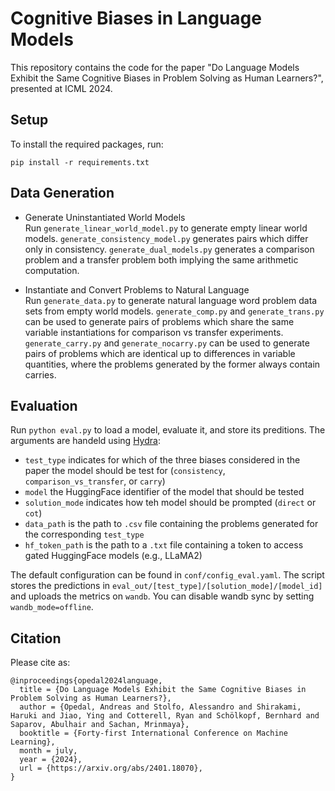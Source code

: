 # Cognitive Biases in Language Models
This repository contains the code for the paper "Do Language Models Exhibit the Same Cognitive Biases in Problem Solving as Human Learners?", presented at ICML 2024.

## Setup
To install the required packages, run:

``pip install -r requirements.txt``

## Data Generation

- Generate Uninstantiated World Models </br>
Run `generate_linear_world_model.py` to generate empty linear world models. `generate_consistency_model.py` generates pairs which differ only in consistency. `generate_dual_models.py` generates a comparison problem and a transfer problem both implying the same arithmetic computation. 

- Instantiate and Convert Problems to Natural Language </br>
Run `generate_data.py` to generate natural language word problem data sets from empty world models. `generate_comp.py` and `generate_trans.py` can be used to generate pairs of problems which share the same variable instantiations for comparison vs transfer experiments. `generate_carry.py` and `generate_nocarry.py` can be used to generate pairs of problems which are identical up to differences in variable quantities, where the problems generated by the former always contain carries. 

## Evaluation 

Run `python eval.py` to load a model, evaluate it, and store its preditions. The arguments are handeld using [Hydra](https://hydra.cc/):
- `test_type` indicates for which of the three biases considered in the paper the model should be test for (`consistency`, `comparison_vs_transfer`, or `carry`) 
- `model` the HuggingFace identifier of the model that should be tested
- `solution_mode` indicates how teh model should be prompted (`direct` or `cot`)
- `data_path` is the path to `.csv` file containing the problems generated for the corresponding `test_type`
- `hf_token_path` is the path to a `.txt` file containing a token to access gated HuggingFace models (e.g., LLaMA2)

The default configuration can be found in `conf/config_eval.yaml`. The script stores the predictions in `eval_out/[test_type]/[solution_mode]/[model_id]` and uploads the metrics on `wandb`. You can disable wandb sync by setting `wandb_mode=offline`.

## Citation

Please cite as:

```
@inproceedings{opedal2024language,
  title = {Do Language Models Exhibit the Same Cognitive Biases in Problem Solving as Human Learners?},
  author = {Opedal, Andreas and Stolfo, Alessandro and Shirakami, Haruki and Jiao, Ying and Cotterell, Ryan and Schölkopf, Bernhard and Saparov, Abulhair and Sachan, Mrinmaya},
  booktitle = {Forty-first International Conference on Machine Learning},
  month = july,
  year = {2024},
  url = {https://arxiv.org/abs/2401.18070},
}
```



